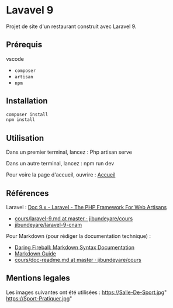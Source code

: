 # Lavavel 9

Projet de site d'un restaurant construit avec Laravel 9.
## Prérequis
 vscode
- `composer`
- `artisan`
- `npm`
## Installation

```bash
composer install
npm install
```


## Utilisation

Dans un premier terminal, lancez :
Php artisan serve

Dans un autre terminal, lancez :
npm run dev

Pour voire la page d'accueil, ouvrire : [ Accueil](http://127.0.0.1:8000)

## Références

Laravel :
[Doc 9.x - Laravel - The PHP Framework For Web Artisans](https://laravel.com/docs/9.x/)
- [cours/laravel-9.md at master · jibundeyare/cours](https://github.com/jibundeyare/cours/blob/master/laravel-9.md)
- [jibundeyare/laravel-9-cnam](https://github.com/jibundeyare/laravel-9-cnam/)

Pour Markdown (pour rédiger la documentation technique) :

- [Daring Fireball: Markdown Syntax Documentation](https://daringfireball.net/projects/markdown/syntax)
- [Markdown Guide](https://www.markdownguide.org/)
- [cours/doc-readme.md at master · jibundeyare/cours](https://github.com/jibundeyare/cours/blob/master/doc-readme.md)


## Mentions legales
Les images suivantes ont été utilisées :
https://Salle-De-Sport.jpg"
https://Sport-Pratiquer.jpg"
